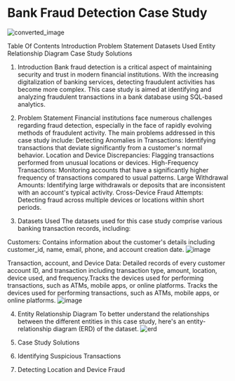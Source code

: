 # Bank Fraud Detection Case Study
![converted_image](https://github.com/user-attachments/assets/b87925c8-c8d0-491b-bea7-5ed38c6af205)

Table Of Contents
Introduction
Problem Statement
Datasets Used
Entity Relationship Diagram
Case Study Solutions


1. Introduction
Bank fraud detection is a critical aspect of maintaining security and trust in modern financial institutions. With the increasing digitalization of banking services, detecting fraudulent activities has become more complex. This case study is aimed at identifying and analyzing fraudulent transactions in a bank database using SQL-based analytics.


2. Problem Statement
Financial institutions face numerous challenges regarding fraud detection, especially in the face of rapidly evolving methods of fraudulent activity. The main problems addressed in this case study include:
Detecting Anomalies in Transactions: Identifying transactions that deviate significantly from a customer's normal behavior.
Location and Device Discrepancies: Flagging transactions performed from unusual locations or devices.
High-Frequency Transactions: Monitoring accounts that have a significantly higher frequency of transactions compared to usual patterns.
Large Withdrawal Amounts: Identifying large withdrawals or deposits that are inconsistent with an account's typical activity.
Cross-Device Fraud Attempts: Detecting fraud across multiple devices or locations within short periods.

4. Datasets Used
The datasets used for this case study comprise various banking transaction records, including:

Customers: Contains information about the customer's details including customer_id, name, email, phone, and account creation date. 
![image](https://github.com/user-attachments/assets/692a44c0-5523-4da2-b86f-f42ffa1cd095)

Transaction, account, and Device Data: Detailed records of every customer account ID, and transaction including transaction type, amount, location, device used, and frequency.Tracks the devices used for performing transactions, such as ATMs, mobile apps, or online platforms.
 Tracks the devices used for performing transactions, such as ATMs, mobile apps, or online platforms.
![image](https://github.com/user-attachments/assets/709bbe93-1df7-452e-a702-b2ed10a1dd87)


4. Entity Relationship Diagram
To better understand the relationships between the different entities in this case study, here's an entity-relationship diagram (ERD) of the dataset.
![erd](https://github.com/user-attachments/assets/54c21f4a-d996-4aba-a041-ad7a51d31970)



5. Case Study Solutions
1. Identifying Suspicious Transactions
2. Detecting Location and Device Fraud
